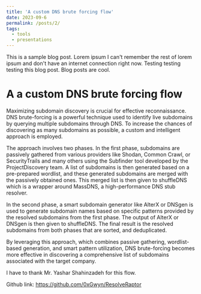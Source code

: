 ```yaml
---
title: 'A custom DNS brute forcing flow'
date: 2023-09-6
permalink: /posts/2/
tags:
  - tools
  - presentations
---
```


This is a sample blog post. Lorem ipsum I can't remember the rest of lorem ipsum and don't have an internet connection right now. Testing testing testing this blog post. Blog posts are cool.

A a custom DNS brute forcing flow
======
Maximizing subdomain discovery is crucial for effective reconnaissance. DNS brute-forcing is a powerful technique used to identify live subdomains by querying multiple subdomains through DNS. To increase the chances of discovering as many subdomains as possible, a custom and intelligent approach is employed.

The approach involves two phases. In the first phase, subdomains are passively gathered from various providers like Shodan, Common Crawl, or SecurityTrails and many others using the Subfinder tool developed by the ProjectDiscovery team. A list of subdomains is then generated based on a pre-prepared wordlist, and these generated subdomains are merged with the passively obtained ones. This merged list is then given to shuffleDNS which is a wrapper around MassDNS, a high-performance DNS stub resolver. 

In the second phase, a smart subdomain generator like AlterX or DNSgen is used to generate subdomain names based on specific patterns provided by the resolved subdomains from the first phase. The output of AlterX or DNSgen is then given to shuffleDNS. The final result is the resolved subdomains from both phases that are sorted, and deduplicated.

By leveraging this approach, which combines passive gathering, wordlist-based generation, and smart pattern utilization, DNS brute-forcing becomes more effective in discovering a comprehensive list of subdomains associated with the target company.

I have to thank Mr. Yashar Shahinzadeh for this flow.

Github link: https://github.com/0xGwyn/ResolveRaptor